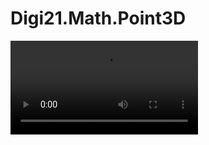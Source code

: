 # Digi21.Math.Point3D

<video controls><source src="https://digi21.blob.core.windows.net/videos-ayuda/desarrollo/4.%20Digi21.Math.Point3D.mp4" caption="" type="video/mp4"></video>

